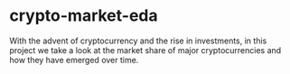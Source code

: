 # crypto-market-eda
With the advent of cryptocurrency and the rise in investments, in this project we take a look at the market share of major cryptocurrencies and how they have emerged over time.
